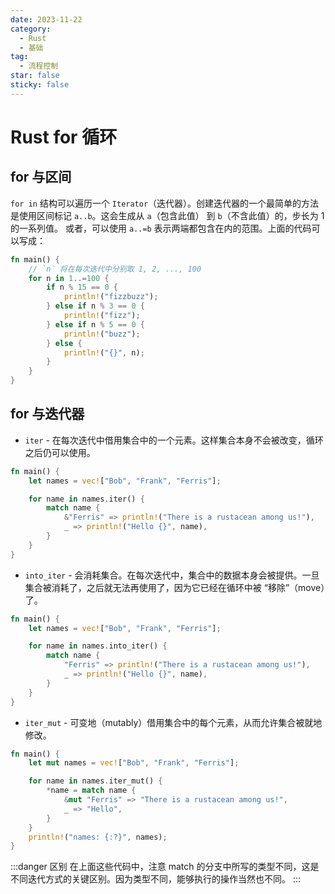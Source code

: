```yaml
---
date: 2023-11-22
category:
  - Rust
  - 基础
tag:
  - 流程控制
star: false
sticky: false
---
```


# Rust for 循环

## for 与区间

`for in` 结构可以遍历一个 `Iterator`（迭代器）。创建迭代器的一个最简单的方法是使用区间标记 `a..b`。这会生成从 `a`（包含此值） 到 `b`（不含此值）的，步长为 1 的一系列值。
或者，可以使用 `a..=b` 表示两端都包含在内的范围。上面的代码可以写成：

```rust
fn main() {
    // `n` 将在每次迭代中分别取 1, 2, ..., 100
    for n in 1..=100 {
        if n % 15 == 0 {
            println!("fizzbuzz");
        } else if n % 3 == 0 {
            println!("fizz");
        } else if n % 5 == 0 {
            println!("buzz");
        } else {
            println!("{}", n);
        }
    }
}
```

## for 与迭代器

- `iter` - 在每次迭代中借用集合中的一个元素。这样集合本身不会被改变，循环之后仍可以使用。

```rust
fn main() {
    let names = vec!["Bob", "Frank", "Ferris"];

    for name in names.iter() {
        match name {
            &"Ferris" => println!("There is a rustacean among us!"),
            _ => println!("Hello {}", name),
        }
    }
}
```

- `into_iter` - 会消耗集合。在每次迭代中，集合中的数据本身会被提供。一旦集合被消耗了，之后就无法再使用了，因为它已经在循环中被 “移除”（move）了。

```rust
fn main() {
    let names = vec!["Bob", "Frank", "Ferris"];

    for name in names.into_iter() {
        match name {
            "Ferris" => println!("There is a rustacean among us!"),
            _ => println!("Hello {}", name),
        }
    }
}
```

- `iter_mut` - 可变地（mutably）借用集合中的每个元素，从而允许集合被就地修改。

```rust
fn main() {
    let mut names = vec!["Bob", "Frank", "Ferris"];

    for name in names.iter_mut() {
        *name = match name {
            &mut "Ferris" => "There is a rustacean among us!",
            _ => "Hello",
        }
    }
    println!("names: {:?}", names);
}
```

:::danger 区别
在上面这些代码中，注意 match 的分支中所写的类型不同，这是不同迭代方式的关键区别。因为类型不同，能够执行的操作当然也不同。
:::
